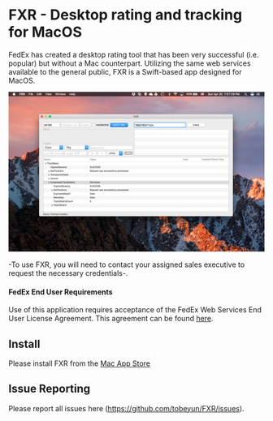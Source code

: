 # FXR - Desktop rating and tracking for MacOS

FedEx has created a desktop rating tool that has been very successful (i.e. popular) but without a Mac counterpart. Utilizing the same web services available to the general public, FXR is a Swift-based app designed for MacOS.

![Screen Shot](/images/ScreenShot.png)

-To use FXR, you will need to contact your assigned sales executive to request the necessary credentials-.

#### FedEx End User Requirements
Use of this application requires acceptance of the FedEx Web Services End User License Agreement.
This agreement can be found [here](http://images.fedex.com/us/developer/products/wsla_corp.pdf).

## Install
Please install FXR from the [Mac App Store](https://itunes.apple.com/us/app/fxr/id1229799985?mt=12)

## Issue Reporting
Please report all issues here (https://github.com/tobeyun/FXR/issues).
